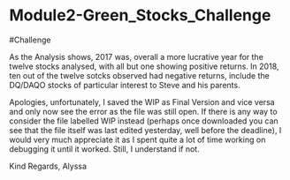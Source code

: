 # Module2-Green_Stocks_Challenge

#Challenge

As the Analysis shows, 2017 was, overall a more lucrative year for the twelve stocks analysed, with all but one showing positive returns. In 2018, ten out of the twelve sotcks observed had negative returns, include the DQ/DAQO stocks of particular interest to Steve and his parents.

Apologies, unfortunately, I saved the WIP as Final Version and vice versa and only now see the error as the file was still open. If there is any way to consider the file labelled WIP instead (perhaps once downloaded you can see that the file itself was last edited yesterday, well before the deadline), I would very much appreciate it as I spent quite a lot of time working on debugging it until it worked. Still, I understand if not.

Kind Regards,
Alyssa
